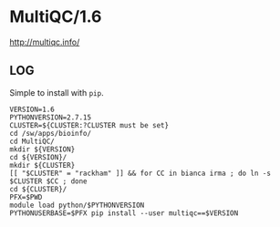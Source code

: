 MultiQC/1.6
===========

<http://multiqc.info/>

LOG
---

Simple to install with `pip`.

    VERSION=1.6
    PYTHONVERSION=2.7.15
    CLUSTER=${CLUSTER:?CLUSTER must be set}
    cd /sw/apps/bioinfo/
    cd MultiQC/
    mkdir ${VERSION}
    cd ${VERSION}/
    mkdir ${CLUSTER}
    [[ "$CLUSTER" = "rackham" ]] && for CC in bianca irma ; do ln -s $CLUSTER $CC ; done
    cd ${CLUSTER}/
    PFX=$PWD
    module load python/$PYTHONVERSION
    PYTHONUSERBASE=$PFX pip install --user multiqc==$VERSION

